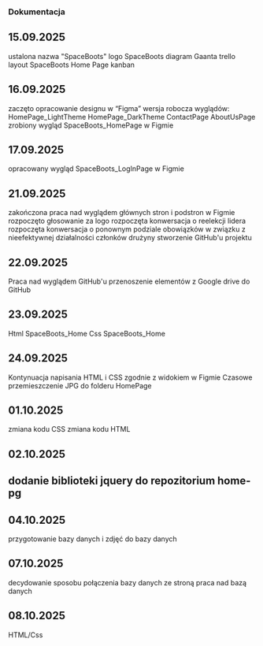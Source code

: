 ### Dokumentacja
## 15.09.2025
ustalona nazwa "SpaceBoots"
logo SpaceBoots
diagram Gaanta
trello
layout SpaceBoots Home Page
kanban
## 16.09.2025
zaczęto opracowanie designu w “Figma”
wersja robocza wyglądów:     HomePage_LightTheme
				HomePage_DarkTheme
				ContactPage
				AboutUsPage
zrobiony wygląd SpaceBoots_HomePage w Figmie
##	17.09.2025
opracowany wygląd SpaceBoots_LogInPage w Figmie
##	21.09.2025
zakończona praca nad wyglądem głównych stron i podstron w Figmie
rozpoczęto głosowanie za logo
rozpoczęta konwersacja o reelekcji lidera
rozpoczęta konwersacja o ponownym podziale obowiązków w związku z nieefektywnej działalności członków drużyny 
stworzenie GitHub'u projektu
## 22.09.2025
Praca nad wyglądem GitHub'u 
przenoszenie elementów z Google drive do GitHub
## 23.09.2025
Html SpaceBoots_Home
Css SpaceBoots_Home
## 24.09.2025
Kontynuacja napisania HTML i CSS zgodnie z widokiem w Figmie
Czasowe przemieszczenie JPG do folderu HomePage
## 01.10.2025
zmiana kodu CSS
zmiana kodu HTML
## 02.10.2025
dodanie biblioteki jquery do repozitorium home-pg
---
## 04.10.2025
przygotowanie bazy danych i zdjęć do bazy danych
## 07.10.2025
decydowanie sposobu połączenia bazy danych ze stroną
praca nad bazą danych
## 08.10.2025
HTML/Css
